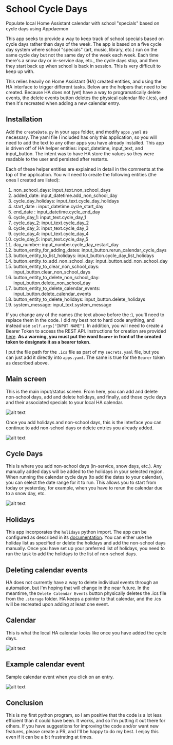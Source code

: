 # School Cycle Days
Populate local Home Assistant calendar with school "specials" based on cycle days using Appdaemon

This app seeks to provide a way to keep track of school specials based on cycle days rather than days of the week. The app is based on a five cycle day system where school "specials" (art, music, library, etc.) run on the same cycle day but not the same day of the week each week. Each time there's a snow day or in-service day, etc., the cycle days stop, and then they start back up when school is back in session. This is very difficult to keep up with. 

This relies heavily on Home Assistant (HA) created entities, and using the HA interface to trigger different tasks. Below are the helpers that need to be created. Because HA does not (yet) have a way to programatically delete events, the delete events button deletes the physical calendar file (.ics), and then it's recreated when adding a new calendar entry.

## Installation

Add the ```createDate.py``` in your ```apps``` folder, and modify ```apps.yaml``` as necessary. The yaml file I included has only this application, so you will need to add the text to any other apps you have already installed. This app is driven off of HA helper entities: input_datetime, input_text, and input_button. The intent was to have HA store the values so they were readable to the user and persisted after restarts. 

Each of these helper entities are explained in detail in the comments at the top of the application. You will need to create the following entities (the ones I created are listed):

1. non_school_days: input_text.non_school_days
2. added_date: input_datetime.add_non_school_day
3. cycle_day_holidays: input_text.cycle_day_holidays
4. start_date : input_datetime.cycle_start_day
5. end_date : input_datetime.cycle_end_day
6. cycle_day_1: input_text.cycle_day_1
7. cycle_day_2: input_text.cycle_day_2
8. cycle_day_3: input_text.cycle_day_3
9. cycle_day_4: input_text.cycle_day_4
10. cycle_day_5: input_text.cycle_day_5
11. day_number: input_number.cycle_day_restart_day
12. button_entity_for_adding_dates: input_button.rerun_calendar_cycle_days
13. button_entity_to_list_holidays: input_button.cycle_day_list_holidays
14. button_entity_to_add_non_school_day: input_button.add_non_school_day
15. button_entity_to_clear_non_school_days: input_button.clear_non_school_days
16. button_entity_to_delete_non_school_day: input_button.delete_non_school_day
17. button_entity_to_delete_calendar_events: input_button.delete_calendar_events
18. button_entity_to_delete_holidays: input_button.delete_holidays
19. system_message: input_text.system_message

If you change any of the names (the text above before the :), you'll need to replace them in the code. I did my best not to hard code anything, and instead use ```self.args["INPUT NAME"]```. In addition, you will need to create a Bearer Token to access the REST API. Instructions for creation are provided [here](https://www.home-assistant.io/docs/authentication/ "Authentication"). <b>As a warning, you must put the word ```Bearer``` in front of the created token to designate it as a bearer token.</b>

I put the file path for the ```.ics``` file as part of my ```secrets.yaml``` file, but you can just add it directly into ```apps.yaml```. The same is true for the ```Bearer``` token as described above.

## Main screen
This is the main input/status screen. From here, you can add and delete non-school days, add and delete holidays, and finally, add those cycle days and their associated specials to your local HA calendar. 

![alt text](https://github.com/gmalbert/schoolCycleDays/blob/main/main_screen.JPG "Main screen")


Once you add holidays and non-school days, this is the interface you can continue to add non-school days or delete entries you already added.

![alt text](https://github.com/gmalbert/schoolCycleDays/blob/main/main_screen_with_entries.JPG "Main screen with entries")

## Cycle Days
This is where you add non-school days (in-service, snow days, etc.). Any manually added days will be added to the holidays in your selected region. When running the calendar cycle days (to add the dates to your calendar), you can select the date range for it to run. This allows you to start from today or yesterday, for example, when you have to rerun the calendar due to a snow day, etc.

![alt text](https://github.com/gmalbert/schoolCycleDays/blob/main/cycle_days.JPG "Cycle Days")

## Holidays
This app incorporates the ```holidays``` python import. The app can be configured as described in its [documentation](https://pypi.org/project/holidays/ "Python Holidays documentation"). You can either use the holiday list as specified or delete the holidays and add the non-school days manually. Once you have set up your preferred list of holidays, you need to run the task to add the holidays to the list of non-school days. 

## Deleting calendar events
HA does not currently have a way to delete individual events through an automation, but I'm hoping that will change in the near future. In the meantime, the ```Delete Calendar Events``` button physically deletes the .ics file from the ```.storage``` folder. HA keeps a pointer to that calendar, and the .ics will be recreated upon adding at least one event.

## Calendar
This is what the local HA calendar looks like once you have added the cycle days.

![alt text](https://github.com/gmalbert/schoolCycleDays/blob/main/calendar.JPG "Full calendar")

## Example calendar event
Sample calendar event when you click on an entry.

![alt text](https://github.com/gmalbert/schoolCycleDays/blob/main/calendar_event.JPG "Sample calendar entry")

## Conclusion
This is my first python program, so I am positive that the code is a lot less efficient than it could have been. It works, and so I'm putting it out there for others. If you have suggestions for improving the code and/or want new features, please create a PR, and I'll be happy to do my best. I enjoy this even if it can be a bit frustrating at times.
